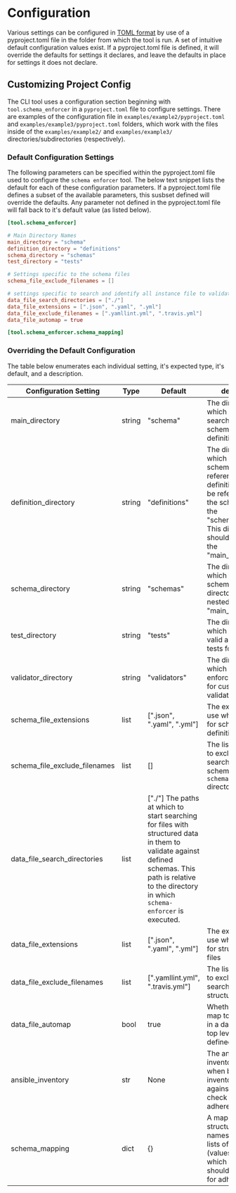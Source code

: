 # Configuration

Various settings can be configured in [TOML format](https://toml.io/en/) by use of a pyproject.toml file in the folder from which the tool is run. A set of intuitive default configuration values exist. If a pyproject.toml file is defined, it will override the defaults for settings it declares, and leave the defaults in place for settings it does not declare.

## Customizing Project Config

The CLI tool uses a configuration section beginning with `tool.schema_enforcer` in a `pyproject.toml` file to configure settings. There are examples of the configuration file in `examples/example2/pyproject.toml` and `examples/example3/pyproject.toml` folders, which work with the files inside of the `examples/example2/` and `examples/example3/` directories/subdirectories (respectively).

### Default Configuration Settings

The following parameters can be specified within the pyproject.toml file used to configure the `schema enforcer` tool. The below text snippet lists the default for each of these configuration parameters. If a pyproject.toml file defines a subset of the available parameters, this susbset defined will override the defaults. Any parameter not defined in the pyproject.toml file will fall back to it's default value (as listed below).

```toml
[tool.schema_enforcer]

# Main Directory Names
main_directory = "schema"
definition_directory = "definitions"
schema_directory = "schemas"
test_directory = "tests"

# Settings specific to the schema files
schema_file_exclude_filenames = []

# settings specific to search and identify all instance file to validate
data_file_search_directories = ["./"]
data_file_extensions = [".json", ".yaml", ".yml"]
data_file_exclude_filenames = [".yamllint.yml", ".travis.yml"]
data_file_automap = true

[tool.schema_enforcer.schema_mapping]
```

### Overriding the Default Configuration

The table below enumerates each individual setting, it's expected type, it's default, and a description.

| Configuration Setting | Type | Default | description |
|---|---|---|---|
| main_directory | string | "schema" | The directory in which to start searching for schema and definition files |
| definition_directory | string | "definitions" | The directory in which to search for schema definition references. These definitions are can be referenced by the schema files in the "schema_directory". This directory should be nested in the "main_directory" |
| schema_directory | string | "schemas" | The directory in which to search for schemas. This directory should be nested in the "main_directory" |
| test_directory | string | "tests" | The directory in which to search for valid and invalid unit tests for schemas |
| validator_directory | string | "validators" | The directory in which schema-enforcer searches for custom validators |
| schema_file_extensions | list | [".json", ".yaml", ".yml"] | The extensions to use when searching for schema definition files |
| schema_file_exclude_filenames | list | [] | The list of filenames to exclude when searching for schema files in the `schema_directory` directory |
| data_file_search_directories | list | ["./"] The paths at which to start searching for files with structured data in them to validate against defined schemas. This path is relative to the directory in which `schema-enforcer` is executed.
| data_file_extensions | list | [".json", ".yaml", ".yml"] | The extensions to use when searching for structured data files |
| data_file_exclude_filenames | list | [".yamllint.yml", ".travis.yml"] | The list of filenames to exclude when searching for structured data files |
| data_file_automap | bool | true | Whether or not to map top level keys in a data file to the top level properties defined in a schema |
| ansible_inventory | str | None | The ansible inventory file to use when building an inventory of hosts against which to check for schema adherence |
| schema_mapping | dict | {} | A mapping of structured data file names (keys) to lists of schema IDs (values) against which the data file should be checked for adherence |